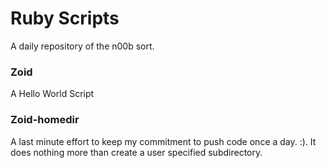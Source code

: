 Ruby Scripts
===============

A daily repository of the n00b sort.


### Zoid

A Hello World Script


### Zoid-homedir
A last minute effort to keep my commitment to push code once a day. :). 
It does nothing more than create a user specified subdirectory.

